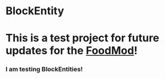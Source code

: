 # BlockEntity


<h1>This is a test project for future updates for the <a href="https://www.curseforge.com/minecraft/mc-mods/foodmod-for-fabric">FoodMod</a>!</h1>

### I am testing BlockEntities!
